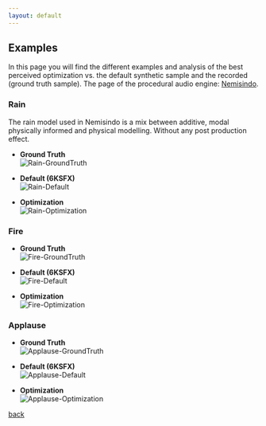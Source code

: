 ```yaml
---
layout: default
---
```


## Examples
In this page you will find the different examples and analysis of the best perceived optimization vs. the default synthetic sample and the recorded (ground truth sample).
The page of the procedural audio engine: [Nemisindo](https://nemisindo.com/).
### Rain
The rain model used in Nemisindo is a mix between additive, modal physically informed and physical modelling. Without any post production effect. 
- **Ground Truth**  
  ![Rain-GroundTruth](/Users/nellygarcia/Documents/GitHub/SAOPB/assets/img/RainGroundTruth.png)

- **Default (6KSFX)**  
  ![Rain-Default](/Users/nellygarcia/Documents/GitHub/SAOPB/assets/img/RainDefault(6KSFX).png)

- **Optimization**  
  ![Rain-Optimization](/Users/nellygarcia/Documents/GitHub/SAOPB/assets/img/RainOptimization4.png)

### Fire
- **Ground Truth**  
  ![Fire-GroundTruth](/Users/nellygarcia/Documents/GitHub/SAOPB/assets/img/FireGroundTruth.png)

- **Default (6KSFX)**  
  ![Fire-Default](/Users/nellygarcia/Documents/GitHub/SAOPB/assets/img/FireDefault(6KSFX).png)

- **Optimization**  
  ![Fire-Optimization](/Users/nellygarcia/Documents/GitHub/SAOPB/assets/img/FireOptimization4.png)

### Applause

- **Ground Truth**  
  ![Applause-GroundTruth](/Users/nellygarcia/Documents/GitHub/SAOPB/assets/img/ApplauseGroundTruth.png)

- **Default (6KSFX)**  
  ![Applause-Default](/Users/nellygarcia/Documents/GitHub/SAOPB/assets/img/ApplauseDefault(6KSFX).png)

- **Optimization**  
  ![Applause-Optimization](/Users/nellygarcia/Documents/GitHub/SAOPB/assets/img/ApplauseOptimization4.png)
  
[back](./)
